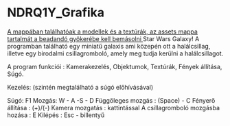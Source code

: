 # NDRQ1Y_Grafika
[A mappában találhatóak a modellek és a textúrák, az assets mappa tartalmát a beadandó gyökerébe kell bemásolni ](https://drive.google.com/file/d/1INHZV1pMwTE8cO4uLmWoO5f58MKXYwY5/view?usp=sharing)
Star Wars Galaxy! 
A programban található egy miniatű galaxis ami közepén ott a halálcsillag, illetve egy birodalmi csillagromboló, amely meg tudja kerülni a halálcsillagot.

A program funkciói : Kamerakezelés, Objektumok, Textúrák, Fények állítása, Súgó.

Kezelés: (szintén megtalálható a súgó előhívásával) 

Súgó: F1 
Mozgás: W - A -S - D 
Függőleges mozgás : (Space) - C 
Fényerő állítása : (+)/(-)
Kamera mozgatás : kattintással
A csillagromboló mozgásba hozása : E 
Kilépés : Esc - billentyű 
